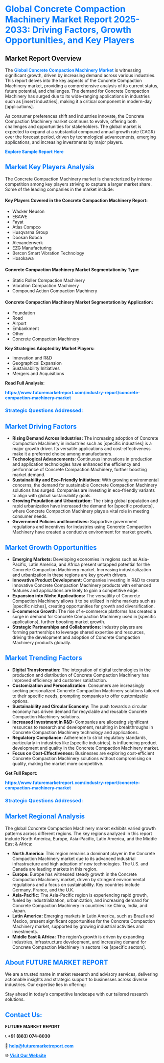 <h1 style="color: #007BFF;">Global Concrete Compaction Machinery Market Report 2025-2033: Driving Factors, Growth Opportunities, and Key Players</h1>

<section id="overview">
<h2>Market Report Overview</h2>
<p>The <a href="https://www.futuremarketreport.com/industry-report/concrete-compaction-machinery-market" style="color: #007BFF; text-decoration: none;"><strong>Global Concrete Compaction Machinery Market</strong></a> is witnessing significant growth, driven by increasing demand across various industries. This report delves into the key aspects of the Concrete Compaction Machinery market, providing a comprehensive analysis of its current status, future potential, and challenges. The demand for Concrete Compaction Machinery has surged due to its wide-ranging applications in industries such as [insert industries], making it a critical component in modern-day [applications].</p>
<p>As consumer preferences shift and industries innovate, the Concrete Compaction Machinery market continues to evolve, offering both challenges and opportunities for stakeholders. The global market is expected to expand at a substantial compound annual growth rate (CAGR) over the forecast period, driven by technological advancements, emerging applications, and increasing investments by major players.</p>
</section>

<section id="overview">
<p><a href="https://www.futuremarketreport.com/request-sample/reportId=111818" style="color: #007BFF; text-decoration: none;"><strong>Explore Sample Report Here</strong></a></p>
</section>

<section id="key-players">
<h2 style="color: #007BFF;">Market Key Players Analysis</h2>
<p>The Concrete Compaction Machinery market is characterized by intense competition among key players striving to capture a larger market share. Some of the leading companies in the market include:</p>
<h4>Key Players Covered in the Concrete Compaction Machinery Report:</h4>
<ul><li>Wacker Neuson</li><li>EBAWE</li><li>Fayat</li><li>Atlas Compco</li><li>Husqvarna Group</li><li>Doosan Bobca</li><li>Alexanderwerk</li><li>EZG Manufacturing</li><li>Bercon Smart Vibration Technology</li><li>Hosokawa</li></ul>
<h4>Concrete Compaction Machinery Market Segmentation by Type:</h4>
<ul><li>Static Roller Compaction Machinery</li><li>Vibration Compaction Machinery</li><li>Compound Action Compaction Machinery</li></ul>

<h4>Concrete Compaction Machinery Market Segmentation by Application:</h4>
<ul><li>Foundation</li><li>Road</li><li>Airport</li><li>Embankment</li><li>Other</li><li>Concrete Compaction Machinery</li></ul>
<p><strong>Key Strategies Adopted by Market Players:</strong></p>
<ul>
<li>Innovation and R&D</li>
<li>Geographical Expansion</li>
<li>Sustainability Initiatives</li>
<li>Mergers and Acquisitions</li>
</ul>
</section>

<section>
<p><strong>Read Full Analysis: </strong></p><a href="https://www.futuremarketreport.com/industry-report/concrete-compaction-machinery-market" style="color: #007BFF; text-decoration: none;"><strong>https://www.futuremarketreport.com/industry-report/concrete-compaction-machinery-market</strong></a>
<h3 style="color: #007BFF;">Strategic Questions Addressed:</h3>
</section>

<section id="driving-factors">
<h2 style="color: #007BFF;">Market Driving Factors</h2>
<ul>
<li><strong>Rising Demand Across Industries:</strong> The increasing adoption of Concrete Compaction Machinery in industries such as [specific industries] is a major growth driver. Its versatile applications and cost-effectiveness make it a preferred choice among manufacturers.</li>
<li><strong>Technological Advancements:</strong> Continuous innovations in production and application technologies have enhanced the efficiency and performance of Concrete Compaction Machinery, further boosting market demand.</li>
<li><strong>Sustainability and Eco-Friendly Initiatives:</strong> With growing environmental concerns, the demand for sustainable Concrete Compaction Machinery solutions has surged. Companies are investing in eco-friendly variants to align with global sustainability goals.</li>
<li><strong>Growing Population and Urbanization:</strong> The rising global population and rapid urbanization have increased the demand for [specific products], where Concrete Compaction Machinery plays a vital role in meeting consumer needs.</li>
<li><strong>Government Policies and Incentives:</strong> Supportive government regulations and incentives for industries using Concrete Compaction Machinery have created a conducive environment for market growth.</li>
</ul>
</section>

<section id="growth-opportunities">
<h2 style="color: #007BFF;">Market Growth Opportunities</h2>
<ul>
<li><strong>Emerging Markets:</strong> Developing economies in regions such as Asia-Pacific, Latin America, and Africa present untapped potential for the Concrete Compaction Machinery market. Increasing industrialization and urbanization in these regions are key growth drivers.</li>
<li><strong>Innovative Product Development:</strong> Companies investing in R&D to create innovative Concrete Compaction Machinery products with enhanced features and applications are likely to gain a competitive edge.</li>
<li><strong>Expansion into Niche Applications:</strong> The versatility of Concrete Compaction Machinery allows it to be utilized in niche markets such as [specific niches], creating opportunities for growth and diversification.</li>
<li><strong>E-commerce Growth:</strong> The rise of e-commerce platforms has created a surge in demand for Concrete Compaction Machinery used in [specific applications], further boosting market growth.</li>
<li><strong>Strategic Partnerships and Collaborations:</strong> Industry players are forming partnerships to leverage shared expertise and resources, driving the development and adoption of Concrete Compaction Machinery products globally.</li>
</ul>
</section>

<section id="trending-factors">
<h2 style="color: #007BFF;">Market Trending Factors</h2>
<ul>
<li><strong>Digital Transformation:</strong> The integration of digital technologies in the production and distribution of Concrete Compaction Machinery has improved efficiency and customer satisfaction.</li>
<li><strong>Customization and Personalization:</strong> Consumers are increasingly seeking personalized Concrete Compaction Machinery solutions tailored to their specific needs, prompting companies to offer customizable options.</li>
<li><strong>Sustainability and Circular Economy:</strong> The push towards a circular economy has driven demand for recyclable and reusable Concrete Compaction Machinery solutions.</li>
<li><strong>Increased Investment in R&D:</strong> Companies are allocating significant resources to research and development, resulting in breakthroughs in Concrete Compaction Machinery technology and applications.</li>
<li><strong>Regulatory Compliance:</strong> Adherence to strict regulatory standards, particularly in industries like [specific industries], is influencing product development and quality in the Concrete Compaction Machinery market.</li>
<li><strong>Focus on Cost-Effectiveness:</strong> Businesses are exploring cost-efficient Concrete Compaction Machinery solutions without compromising on quality, making the market more competitive.</li>
</ul>
</section>

<section>
<p><strong>Get Full Report: </strong></p><a href="https://www.futuremarketreport.com/industry-report/concrete-compaction-machinery-market" style="color: #007BFF; text-decoration: none;"><strong>https://www.futuremarketreport.com/industry-report/concrete-compaction-machinery-market</strong></a>
<h3 style="color: #007BFF;">Strategic Questions Addressed:</h3>
</section>


<section id="regional-analysis">
<h2 style="color: #007BFF;">Market Regional Analysis</h2>
<p>The global Concrete Compaction Machinery market exhibits varied growth patterns across different regions. The key regions analyzed in this report include North America, Europe, Asia-Pacific, Latin America, and the Middle East & Africa:</p>
<ul>
<li><strong>North America:</strong> This region remains a dominant player in the Concrete Compaction Machinery market due to its advanced industrial infrastructure and high adoption of new technologies. The U.S. and Canada are leading markets in this region.</li>
<li><strong>Europe:</strong> Europe has witnessed steady growth in the Concrete Compaction Machinery market, driven by stringent environmental regulations and a focus on sustainability. Key countries include Germany, France, and the U.K.</li>
<li><strong>Asia-Pacific:</strong> The Asia-Pacific region is experiencing rapid growth, fueled by industrialization, urbanization, and increasing demand for Concrete Compaction Machinery in countries like China, India, and Japan.</li>
<li><strong>Latin America:</strong> Emerging markets in Latin America, such as Brazil and Mexico, present significant opportunities for the Concrete Compaction Machinery market, supported by growing industrial activities and investments.</li>
<li><strong>Middle East & Africa:</strong> The region’s growth is driven by expanding industries, infrastructure development, and increasing demand for Concrete Compaction Machinery in sectors like [specific sectors].</li>
</ul>
</section>

<footer>
<h2 style="color: #007BFF;">About FUTURE MARKET REPORT</h2>
<p>We are a trusted name in market research and advisory services, delivering actionable insights and strategic support to businesses across diverse industries. Our expertise lies in offering:</p>

<p>Stay ahead in today’s competitive landscape with our tailored research solutions.</p>

<h2 style="color: #007BFF;">Contact Us:</h2>
<p><strong>FUTURE MARKET REPORT</strong></p>
<p>📞 <strong>+91 (883) 074-8030</strong></p>
<p>📧 <strong><a href="mailto:help@futuremarketreport.com" style="color: #007BFF;">help@futuremarketreport.com</a></strong></p>
<p>🌐 <strong><a href="https://www.futuremarketreport.com/" style="color: #007BFF;">Visit Our Website</a></strong></p>
</footer>
